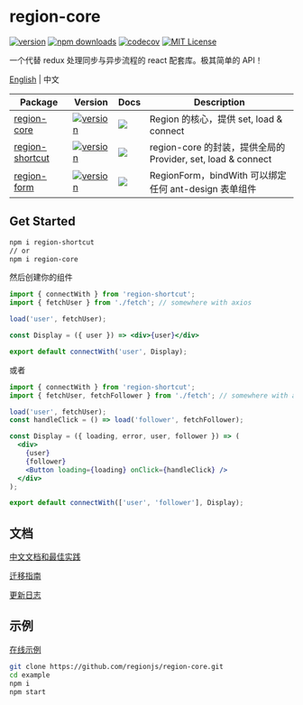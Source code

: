 # region-core

[![version](https://img.shields.io/npm/v/redux-loadings.svg?style=flat-square)](http://npm.im/redux-loadings)
[![npm downloads](https://img.shields.io/npm/dm/redux-loadings.svg?style=flat-square)](https://www.npmjs.com/package/redux-loadings)
[![codecov](https://codecov.io/gh/dancerphil/redux-loadings/branch/develop/graph/badge.svg)](https://codecov.io/gh/dancerphil/redux-loadings)
[![MIT License](https://img.shields.io/npm/l/redux-loadings.svg?style=flat-square)](http://opensource.org/licenses/MIT)

一个代替 redux 处理同步与异步流程的 react 配套库。极其简单的 API！

[English](https://github.com/regionjs/region-core/blob/master/docs/README.md) | 中文

| Package | Version | Docs | Description |
| --- | --- | --- | --- |
| [region-core](https://github.com/regionjs/region-core) | [![version](https://img.shields.io/npm/v/region-core.svg?style=flat-square)](http://npm.im/region-core) | [![](https://img.shields.io/badge/API-markdown-blue.svg?style=flat-square)](https://github.com/regionjs/region-core/blob/master/docs/Document.md) | Region 的核心，提供 set, load & connect |
| [region-shortcut](https://github.com/regionjs/region-shortcut) | [![version](https://img.shields.io/npm/v/region-shortcut.svg?style=flat-square)](http://npm.im/region-shortcut) | [![](https://img.shields.io/badge/API-markdown-blue.svg?style=flat-square)](https://github.com/regionjs/region-shortcut/blob/master/README.md) | region-core 的封装，提供全局的 Provider, set, load & connect |
| [region-form](https://github.com/regionjs/region-form) | [![version](https://img.shields.io/npm/v/region-form.svg?style=flat-square)](http://npm.im/region-form) | [![](https://img.shields.io/badge/API-markdown-blue.svg?style=flat-square)](https://github.com/regionjs/region-form/blob/master/README.md) | RegionForm，bindWith 可以绑定任何 ant-design 表单组件 |

## Get Started

```bash
npm i region-shortcut
// or
npm i region-core
```

然后创建你的组件

```jsx harmony
import { connectWith } from 'region-shortcut';
import { fetchUser } from './fetch'; // somewhere with axios

load('user', fetchUser);

const Display = ({ user }) => <div>{user}</div>

export default connectWith('user', Display);
```

或者

```jsx harmony
import { connectWith } from 'region-shortcut';
import { fetchUser, fetchFollower } from './fetch'; // somewhere with axios

load('user', fetchUser);
const handleClick = () => load('follower', fetchFollower);

const Display = ({ loading, error, user, follower }) => (
  <div>
    {user}
    {follower}
    <Button loading={loading} onClick={handleClick} />
  </div>
);

export default connectWith(['user', 'follower'], Display);
```

## 文档

[中文文档和最佳实践](https://github.com/regionjs/region-core/blob/master/docs/Document-zh_CN.md)

[迁移指南](https://github.com/regionjs/region-core/blob/master/docs/Migrate-zh_CN.md)

[更新日志](https://github.com/regionjs/region-core/blob/master/docs/CHANGELOG.md)

## 示例

[在线示例](https://dancerphil.github.io/redux-loadings/index.html)

```bash
git clone https://github.com/regionjs/region-core.git
cd example
npm i
npm start
```
